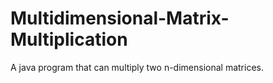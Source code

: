 # Multidimensional-Matrix-Multiplication
A java program that can multiply two n-dimensional matrices.
